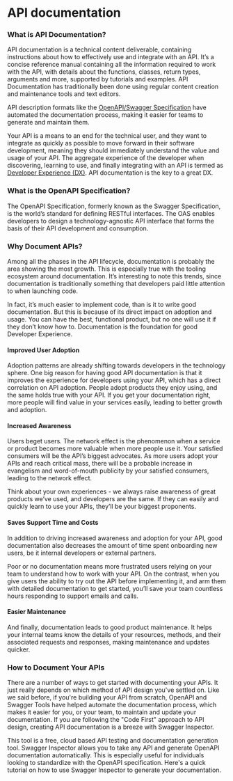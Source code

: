 # API documentation

### What is API Documentation?

API documentation is a technical content deliverable, containing instructions about how to effectively use and integrate with an API. It’s a concise reference manual containing all the information required to work with the API, with details about the functions, classes, return types, arguments and more, supported by tutorials and examples. API Documentation has traditionally been done using regular content creation and maintenance tools and text editors.

 API description formats like the [OpenAPI/Swagger Specification](http://swagger.io/specification/) have automated the documentation process, making it easier for teams to generate and maintain them. 

Your API is a means to an end for the technical user, and they want to integrate as quickly as possible to move forward in their software development, meaning they should immediately understand the value and usage of your API. The aggregate experience of the developer when discovering, learning to use, and finally integrating with an API is termed as [Developer Experience \(DX\)](https://swaggerhub.com/blog/api-documentation/api-documentation-and-developer-experience/). API documentation is the key to a great DX.

### What is the OpenAPI Specification?

The OpenAPI Specification, formerly known as the Swagger Specification, is the world’s standard for defining RESTful interfaces. The OAS enables developers to design a technology-agnostic API interface that forms the basis of their API development and consumption.

### Why Document APIs?

Among all the phases in the API lifecycle, documentation is probably the area showing the most growth. This is especially true with the tooling ecosystem around documentation. It’s interesting to note this trends, since documentation is traditionally something that developers paid little attention to when launching code.

In fact, it’s much easier to implement code, than is it to write good documentation. But this is because of its direct impact on adoption and usage. You can have the best, functional product, but no one will use it if they don’t know how to. Documentation is the foundation for good Developer Experience.

#### Improved User Adoption

Adoption patterns are already shifting towards developers in the technology sphere. One big reason for having good API documentation is that it improves the experience for developers using your API, which has a direct correlation on API adoption. People adopt products they enjoy using, and the same holds true with your API. If you get your documentation right, more people will find value in your services easily, leading to better growth and adoption.

#### Increased Awareness

Users beget users. The network effect is the phenomenon when a service or product becomes more valuable when more people use it. Your satisfied consumers will be the API’s biggest advocates. As more users adopt your APIs and reach critical mass, there will be a probable increase in evangelism and word-of-mouth publicity by your satisfied consumers, leading to the network effect.

Think about your own experiences - we always raise awareness of great products we’ve used, and developers are the same. If they can easily and quickly learn to use your APIs, they’ll be your biggest proponents.

#### Saves Support Time and Costs

In addition to driving increased awareness and adoption for your API, good documentation also decreases the amount of time spent onboarding new users, be it internal developers or external partners.

Poor or no documentation means more frustrated users relying on your team to understand how to work with your API. On the contrast, when you give users the ability to try out the API before implementing it, and arm them with detailed documentation to get started, you’ll save your team countless hours responding to support emails and calls.

#### Easier Maintenance

And finally, documentation leads to good product maintenance. It helps your internal teams know the details of your resources, methods, and their associated requests and responses, making maintenance and updates quicker.

### How to Document Your APIs

There are a number of ways to get started with documenting your APIs. It just really depends on which method of API design you've settled on. Like we said before, if you're building your API from scratch, OpenAPI and Swagger Tools have helped automate the documentation process, which makes it easier for you, or your team, to maintain and update your documentation. If you are following the "Code First" approach to API design, creating API documentation is a breeze with Swagger Inspector.

This tool is a free, cloud based API testing and documentation generation tool. Swagger Inspector allows you to take any API and generate OpenAPI documentation automatically. This is especially useful for individuals looking to standardize with the OpenAPI specification. Here's a quick tutorial on how to use Swagger Inspector to generate your documentation.

